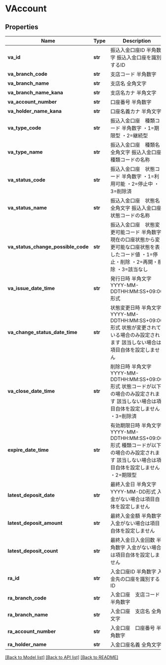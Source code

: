 # VAccount

## Properties
Name | Type | Description | Notes
------------ | ------------- | ------------- | -------------
**va_id** | **str** | 振込入金口座ID 半角数字 振込入金口座を識別するID  | 
**va_branch_code** | **str** | 支店コード 半角数字  | 
**va_branch_name** | **str** | 支店名 全角文字  | 
**va_branch_name_kana** | **str** | 支店名カナ 半角文字  | 
**va_account_number** | **str** | 口座番号 半角数字  | 
**va_holder_name_kana** | **str** | 口座名義カナ 半角文字  | 
**va_type_code** | **str** | 振込入金口座　種類コード 半角数字 ・1&#x3D;期限型 ・2&#x3D;継続型  | 
**va_type_name** | **str** | 振込入金口座　種類名 全角文字 振込入金口座　種類コードの名称  | 
**va_status_code** | **str** | 振込入金口座　状態コード 半角数字 ・1&#x3D;利用可能 ・2&#x3D;停止中 ・3&#x3D;削除済  | 
**va_status_name** | **str** | 振込入金口座　状態名 全角文字 振込入金口座　状態コードの名称  | 
**va_status_change_possible_code** | **str** | 振込入金口座　状態変更可能コード 半角数字 現在の口座状態から変更可能な口座状態を表したコード値 ・1&#x3D;停止・削除 ・2&#x3D;再開・削除 ・3&#x3D;該当なし  | 
**va_issue_date_time** | **str** | 発行日時 半角文字 YYYY-MM-DDTHH:MM:SS+09:00形式  | 
**va_change_status_date_time** | **str** | 状態変更日時 半角文字 YYYY-MM-DDTHH:MM:SS+09:00形式 状態が変更されている場合のみ設定されます 該当しない場合は項目自体を設定しません  | [optional] 
**va_close_date_time** | **str** | 削除日時 半角文字 YYYY-MM-DDTHH:MM:SS+09:00形式 状態コードが以下の場合のみ設定されます 該当しない場合は項目自体を設定しません ・3&#x3D;削除済  | [optional] 
**expire_date_time** | **str** | 有効期限日時 半角文字 YYYY-MM-DDTHH:MM:SS+09:00形式 種類コードが以下の場合のみ設定されます 該当しない場合は項目自体を設定しません ・2&#x3D;期限型  | [optional] 
**latest_deposit_date** | **str** | 最終入金日 半角文字 YYYY-MM-DD形式 入金がない場合は項目自体を設定しません  | [optional] 
**latest_deposit_amount** | **str** | 最終入金金額 半角数字 入金がない場合は項目自体を設定しません  | [optional] 
**latest_deposit_count** | **str** | 最終入金日入金回数 半角数字 入金がない場合は項目自体を設定しません  | [optional] 
**ra_id** | **str** | 入金口座ID 半角数字 入金先の口座を識別するID  | 
**ra_branch_code** | **str** | 入金口座　支店コード 半角数字  | 
**ra_branch_name** | **str** | 入金口座　支店名 全角文字  | 
**ra_account_number** | **str** | 入金口座　口座番号 半角数字  | 
**ra_holder_name** | **str** | 入金口座名義 全角文字  | 

[[Back to Model list]](../README.md#documentation-for-models) [[Back to API list]](../README.md#documentation-for-api-endpoints) [[Back to README]](../README.md)


